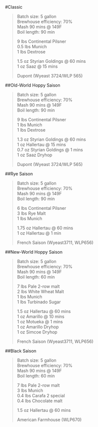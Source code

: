 #Classic

> Batch size: 5 gallon <br />
>Brewhouse efficiency: 70% <br />
>Mash 90 mins @ 149F<br />
>Boil length: 90 min
>
>9 lbs Continental Pilsner <br />
>0.5 lbs Munich <br />
>1 lbs Dextrose
>
>1.5 oz Styrian Goldings @ 60 mins <br />
>1 oz Saaz @ 15 mins
>
>Dupont (Wyeast 3724/WLP 565)


##Old-World Hoppy Saison

>Batch size: 5 gallon <br />
>Brewhouse efficiency: 70% <br />
>Mash 90 mins @ 149F<br />
>Boil length: 90 min
>
>9 lbs Continental Pilsner <br />
>1 lbs Munich <br />
>1 lbs Dextrose
>
>1.3 oz Styrian Goldings @ 60 mins <br />
>1 oz Hallertau @ 15 mins <br />
>0.7 oz Styrian Goldings @ 1 mins <br />
>1 oz Saaz Dryhop
>
>Dupont (Wyeast 3724/WLP 565)


##Rye Saison

>Batch size: 5 gallon <br />
>Brewhouse efficiency: 70% <br />
>Mash 90 mins @ 149F<br />
>Boil length: 90 min
>
>6 lbs Continental Pilsner <br />
>3 lbs Rye Malt <br />
>1 lbs Munich
>
>1.75 oz Hallertau @ 60 mins <br />
>1 oz Hallertau @ 1 min
>
>French Saison (Wyeast3711, WLP656)


##New-World Hoppy Saison

>Batch size: 5 gallon <br />
>Brewhouse efficiency: 70% <br />
>Mash 90 mins @ 149F<br />
>Boil length: 60 min
>
>7 lbs Pale 2-row malt <br />
>2 lbs White Wheat Malt <br />
>1 lbs Munich <br />
>1 lbs Turbinado Sugar
>
>1.5 oz Hallertau @ 60 mins <br />
>1 oz Amarillo @ 10 mins <br />
>1 oz Motueka @ 1 mins <br />
>1 oz Amarillo Dryhop <br />
>1 oz Simcoe Dryhop
>
>French Saison (Wyeast3711, WLP656)


##Black Saison

>Batch size: 5 gallon <br />
>Brewhouse efficiency: 70% <br />
>Mash 90 mins @ 149F<br />
>Boil length: 60 min
>
>7 lbs Pale 2-row malt <br />
>3 lbs Munich <br />
>0.4 lbs Carafa 2 special <br />
>0.4 lbs Chocolate malt
>
>1.5 oz Hallertau @ 60 mins
>
>American Farmhouse (WLP670)



